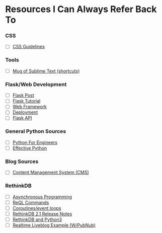 # Resources I Can Always Refer Back To

### CSS
- [ ] [CSS Guidelines](http://cssguidelin.es/)

### Tools
- [ ] [Mug of Sublime Text (shortcuts)](http://katiek2.github.io/most/)

### Flask/Web Development
- [ ] [Flask Post](http://www.fullstackpython.com/flask.html)
- [ ] [Flask Tutorial](http://blog.miguelgrinberg.com/post/the-flask-mega-tutorial-part-ii-templates)
- [ ] [Web Framework](http://www.fullstackpython.com/web-frameworks.html)
- [ ] [Deployment](http://www.fullstackpython.com/deployment.html)
- [ ] [Flask API](http://www.flaskapi.org/)

### General Python Sources
- [ ] [Python For Engineers](http://pythonforengineers.com/)
- [ ] [Effective Python](http://www.effectivepython.com/)

### Blog Sources
- [ ] [Content Management System (CMS)](https://en.wikipedia.org/wiki/Content_management_system)

### RethinkDB
- [ ] [Asynchronous Programming](http://www.rethinkdb.com/docs/async-connections/)
- [ ] [ReQL Commands](http://rethinkdb.com/api/python/insert/)
- [ ] [Coroutines/event loops](http://stackoverflow.com/questions/25299887/how-can-i-package-a-coroutine-as-normal-function-in-event-loop)
- [ ] [RethinkDB 2.1 Release Notes](http://rethinkdb.com/blog/2.1-release/)
- [ ] [RethinkDB and Python3](http://rethinkdb.com/blog/chad-lung-python3/)
- [ ] [Realtime Liveblog Example (W/PubNub)](http://rethinkdb.com/blog/rethinkdb-pubnub/)
